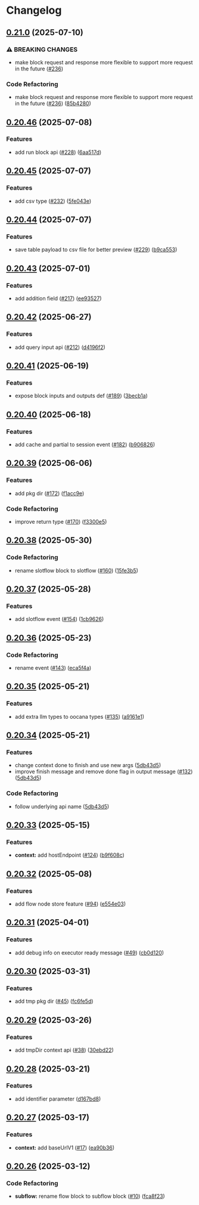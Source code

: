 # Changelog

## [0.21.0](https://github.com/oomol/oocana-node/compare/@oomol/oocana-types-v0.20.46...@oomol/oocana-types-v0.21.0) (2025-07-10)


### ⚠ BREAKING CHANGES

* make block request and response more flexible to support more request in the future  ([#236](https://github.com/oomol/oocana-node/issues/236))

### Code Refactoring

* make block request and response more flexible to support more request in the future  ([#236](https://github.com/oomol/oocana-node/issues/236)) ([85b4280](https://github.com/oomol/oocana-node/commit/85b42801cb659c23f7ef435d06748582bb4fc879))

## [0.20.46](https://github.com/oomol/oocana-node/compare/@oomol/oocana-types-v0.20.45...@oomol/oocana-types-v0.20.46) (2025-07-08)


### Features

* add run block api ([#228](https://github.com/oomol/oocana-node/issues/228)) ([6aa517d](https://github.com/oomol/oocana-node/commit/6aa517dcbf1ec6ae298c86ddc4ee78f3d0d13853))

## [0.20.45](https://github.com/oomol/oocana-node/compare/@oomol/oocana-types-v0.20.44...@oomol/oocana-types-v0.20.45) (2025-07-07)


### Features

* add csv type ([#232](https://github.com/oomol/oocana-node/issues/232)) ([5fe043e](https://github.com/oomol/oocana-node/commit/5fe043e9ba262065c83778b477bc9e0a7aa101f5))

## [0.20.44](https://github.com/oomol/oocana-node/compare/@oomol/oocana-types-v0.20.43...@oomol/oocana-types-v0.20.44) (2025-07-07)


### Features

* save table payload to csv file for better preview ([#229](https://github.com/oomol/oocana-node/issues/229)) ([b9ca553](https://github.com/oomol/oocana-node/commit/b9ca55344c014311c71368979e201ee6e77e724b))

## [0.20.43](https://github.com/oomol/oocana-node/compare/@oomol/oocana-types-v0.20.42...@oomol/oocana-types-v0.20.43) (2025-07-01)


### Features

* add addition field ([#217](https://github.com/oomol/oocana-node/issues/217)) ([ee93527](https://github.com/oomol/oocana-node/commit/ee93527d847226e5492b663316065333c4fb61d5))

## [0.20.42](https://github.com/oomol/oocana-node/compare/@oomol/oocana-types-v0.20.41...@oomol/oocana-types-v0.20.42) (2025-06-27)


### Features

* add query input api ([#212](https://github.com/oomol/oocana-node/issues/212)) ([d4196f2](https://github.com/oomol/oocana-node/commit/d4196f255818cca3a206b8de0b057921950e1846))

## [0.20.41](https://github.com/oomol/oocana-node/compare/@oomol/oocana-types-v0.20.40...@oomol/oocana-types-v0.20.41) (2025-06-19)


### Features

* expose block inputs and outputs def ([#189](https://github.com/oomol/oocana-node/issues/189)) ([3becb1a](https://github.com/oomol/oocana-node/commit/3becb1afb9b4686e5c59b4ebd1b878aee2366a6e))

## [0.20.40](https://github.com/oomol/oocana-node/compare/@oomol/oocana-types-v0.20.39...@oomol/oocana-types-v0.20.40) (2025-06-18)


### Features

* add cache and partial to session event ([#182](https://github.com/oomol/oocana-node/issues/182)) ([b906826](https://github.com/oomol/oocana-node/commit/b906826a637e993acad14b6348eb3646c72f68d5))

## [0.20.39](https://github.com/oomol/oocana-node/compare/@oomol/oocana-types-v0.20.38...@oomol/oocana-types-v0.20.39) (2025-06-06)


### Features

* add pkg dir ([#172](https://github.com/oomol/oocana-node/issues/172)) ([f1acc9e](https://github.com/oomol/oocana-node/commit/f1acc9eafdd536f4395fae3cbfa7cbe896866884))


### Code Refactoring

* improve return type ([#170](https://github.com/oomol/oocana-node/issues/170)) ([f3300e5](https://github.com/oomol/oocana-node/commit/f3300e5ad69b888baabe9481a8b0376f442cab24))

## [0.20.38](https://github.com/oomol/oocana-node/compare/@oomol/oocana-types-v0.20.37...@oomol/oocana-types-v0.20.38) (2025-05-30)


### Code Refactoring

* rename slotflow block to slotflow ([#160](https://github.com/oomol/oocana-node/issues/160)) ([15fe3b5](https://github.com/oomol/oocana-node/commit/15fe3b51749bb64692634630f6b5b02ff0c1592f))

## [0.20.37](https://github.com/oomol/oocana-node/compare/@oomol/oocana-types-v0.20.36...@oomol/oocana-types-v0.20.37) (2025-05-28)


### Features

* add slotflow event ([#154](https://github.com/oomol/oocana-node/issues/154)) ([1cb9626](https://github.com/oomol/oocana-node/commit/1cb9626bcd9dfd1dfc65b1905d40eb374ed9c022))

## [0.20.36](https://github.com/oomol/oocana-node/compare/@oomol/oocana-types-v0.20.35...@oomol/oocana-types-v0.20.36) (2025-05-23)


### Code Refactoring

* rename event ([#143](https://github.com/oomol/oocana-node/issues/143)) ([eca5f4a](https://github.com/oomol/oocana-node/commit/eca5f4a93a645789d311001f6f4fc851e4181b86))

## [0.20.35](https://github.com/oomol/oocana-node/compare/@oomol/oocana-types-v0.20.34...@oomol/oocana-types-v0.20.35) (2025-05-21)


### Features

* add extra llm types to oocana types ([#135](https://github.com/oomol/oocana-node/issues/135)) ([a9161e1](https://github.com/oomol/oocana-node/commit/a9161e12cfe9432bdbf5eed9c30a75de8a04bcee))

## [0.20.34](https://github.com/oomol/oocana-node/compare/@oomol/oocana-types-v0.20.33...@oomol/oocana-types-v0.20.34) (2025-05-21)


### Features

* change context done to finish and use new args ([5db43d5](https://github.com/oomol/oocana-node/commit/5db43d5191982fe4f2bd81463b4b4a1f68e37b3c))
* improve finish message and remove done flag in output message ([#132](https://github.com/oomol/oocana-node/issues/132)) ([5db43d5](https://github.com/oomol/oocana-node/commit/5db43d5191982fe4f2bd81463b4b4a1f68e37b3c))


### Code Refactoring

* follow underlying api name ([5db43d5](https://github.com/oomol/oocana-node/commit/5db43d5191982fe4f2bd81463b4b4a1f68e37b3c))

## [0.20.33](https://github.com/oomol/oocana-node/compare/@oomol/oocana-types-v0.20.32...@oomol/oocana-types-v0.20.33) (2025-05-15)


### Features

* **context:** add hostEndpoint ([#124](https://github.com/oomol/oocana-node/issues/124)) ([b9f608c](https://github.com/oomol/oocana-node/commit/b9f608cedd5bed7f878cabf996d1a970926cdcec))

## [0.20.32](https://github.com/oomol/oocana-node/compare/@oomol/oocana-types-v0.20.31...@oomol/oocana-types-v0.20.32) (2025-05-08)


### Features

* add flow node store feature ([#94](https://github.com/oomol/oocana-node/issues/94)) ([e554e03](https://github.com/oomol/oocana-node/commit/e554e03763a892d85ca26fb4424cd41227c50ae9))

## [0.20.31](https://github.com/oomol/oocana-node/compare/@oomol/oocana-types-v0.20.30...@oomol/oocana-types-v0.20.31) (2025-04-01)


### Features

* add debug info on executor ready message ([#49](https://github.com/oomol/oocana-node/issues/49)) ([cb0d120](https://github.com/oomol/oocana-node/commit/cb0d12069e1904cb2dc7a95da2bda08702af9792))

## [0.20.30](https://github.com/oomol/oocana-node/compare/@oomol/oocana-types-v0.20.29...@oomol/oocana-types-v0.20.30) (2025-03-31)


### Features

* add tmp pkg dir ([#45](https://github.com/oomol/oocana-node/issues/45)) ([fc6fe5d](https://github.com/oomol/oocana-node/commit/fc6fe5d487dad30fd0a1f23979ca27d388b6815d))

## [0.20.29](https://github.com/oomol/oocana-node/compare/@oomol/oocana-types-v0.20.28...@oomol/oocana-types-v0.20.29) (2025-03-26)


### Features

* add tmpDir context api ([#38](https://github.com/oomol/oocana-node/issues/38)) ([30ebd22](https://github.com/oomol/oocana-node/commit/30ebd220b27df8108156f12c24151c5f2e7d1e34))

## [0.20.28](https://github.com/oomol/oocana-node/compare/@oomol/oocana-types-v0.20.27...@oomol/oocana-types-v0.20.28) (2025-03-21)


### Features

* add identifier parameter ([d167bd8](https://github.com/oomol/oocana-node/commit/d167bd888f7ed11c20fbe368f32395aac5438c3e))

## [0.20.27](https://github.com/oomol/oocana-node/compare/@oomol/oocana-types-v0.20.26...@oomol/oocana-types-v0.20.27) (2025-03-17)


### Features

* **context:** add baseUrlV1 ([#17](https://github.com/oomol/oocana-node/issues/17)) ([ea90b36](https://github.com/oomol/oocana-node/commit/ea90b360cf6b3b0f7c3b3e295c794c2b28466e6a))

## [0.20.26](https://github.com/oomol/oocana-node/compare/@oomol/oocana-types-v0.20.25...@oomol/oocana-types-v0.20.26) (2025-03-12)


### Code Refactoring

* **subflow:** rename flow block to subflow block ([#10](https://github.com/oomol/oocana-node/issues/10)) ([fca8f23](https://github.com/oomol/oocana-node/commit/fca8f23314d8f7d77aa7f558fe0241ce6cbd2fd5))
